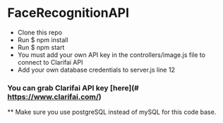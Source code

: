 # FaceRecognitionAPI
* Clone this repo
* Run $ npm install
* Run $ npm start
* You must add your own API key in the controllers/image.js file to connect to Clarifai API
* Add your own database credentials to server.js line 12
 
### You can grab Clarifai API key [here](# https://www.clarifai.com/)
** Make sure you use postgreSQL instead of mySQL for this code base.
